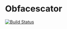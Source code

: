 # Obfacescator

[![Build Status](https://github.com/lgflorentino/Obfacescator.jl/actions/workflows/CI.yml/badge.svg?branch=main)](https://github.com/lgflorentino/Obfacescator.jl/actions/workflows/CI.yml?query=branch%3Amain)
